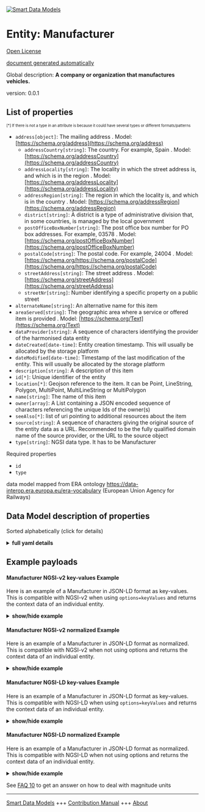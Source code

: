 <!-- 10-Header -->    
[![Smart Data Models](https://smartdatamodels.org/wp-content/uploads/2022/01/SmartDataModels_logo.png "Logo")](https://smartdatamodels.org)    
Entity: Manufacturer    
====================<!-- /10-Header -->    
<!-- 15-License -->    
[Open License](https://github.com/smart-data-models//dataModel.ERA/blob/master/Manufacturer/LICENSE.md)    
[document generated automatically](https://docs.google.com/presentation/d/e/2PACX-1vTs-Ng5dIAwkg91oTTUdt8ua7woBXhPnwavZ0FxgR8BsAI_Ek3C5q97Nd94HS8KhP-r_quD4H0fgyt3/pub?start=false&loop=false&delayms=3000#slide=id.gb715ace035_0_60)    
<!-- /15-License -->    
<!-- 20-Description -->    
Global description: **A company or organization that manufactures vehicles.**    
version: 0.0.1    
<!-- /20-Description -->    
<!-- 30-PropertiesList -->    
## List of properties    
<sup><sub>[*] If there is not a type in an attribute is because it could have several types or different formats/patterns</sub></sup>    
- `address[object]`: The mailing address  . Model: [https://schema.org/address](https://schema.org/address)	- `addressCountry[string]`: The country. For example, Spain  . Model: [https://schema.org/addressCountry](https://schema.org/addressCountry)    
	- `addressLocality[string]`: The locality in which the street address is, and which is in the region  . Model: [https://schema.org/addressLocality](https://schema.org/addressLocality)    
	- `addressRegion[string]`: The region in which the locality is, and which is in the country  . Model: [https://schema.org/addressRegion](https://schema.org/addressRegion)    
	- `district[string]`: A district is a type of administrative division that, in some countries, is managed by the local government      
	- `postOfficeBoxNumber[string]`: The post office box number for PO box addresses. For example, 03578  . Model: [https://schema.org/postOfficeBoxNumber](https://schema.org/postOfficeBoxNumber)    
	- `postalCode[string]`: The postal code. For example, 24004  . Model: [https://schema.org/https://schema.org/postalCode](https://schema.org/https://schema.org/postalCode)    
	- `streetAddress[string]`: The street address  . Model: [https://schema.org/streetAddress](https://schema.org/streetAddress)    
	- `streetNr[string]`: Number identifying a specific property on a public street      
- `alternateName[string]`: An alternative name for this item  - `areaServed[string]`: The geographic area where a service or offered item is provided  . Model: [https://schema.org/Text](https://schema.org/Text)- `dataProvider[string]`: A sequence of characters identifying the provider of the harmonised data entity  - `dateCreated[date-time]`: Entity creation timestamp. This will usually be allocated by the storage platform  - `dateModified[date-time]`: Timestamp of the last modification of the entity. This will usually be allocated by the storage platform  - `description[string]`: A description of this item  - `id[*]`: Unique identifier of the entity  - `location[*]`: Geojson reference to the item. It can be Point, LineString, Polygon, MultiPoint, MultiLineString or MultiPolygon  - `name[string]`: The name of this item  - `owner[array]`: A List containing a JSON encoded sequence of characters referencing the unique Ids of the owner(s)  - `seeAlso[*]`: list of uri pointing to additional resources about the item  - `source[string]`: A sequence of characters giving the original source of the entity data as a URL. Recommended to be the fully qualified domain name of the source provider, or the URL to the source object  - `type[string]`: NGSI data type. It has to be Manufacturer  <!-- /30-PropertiesList -->    
<!-- 35-RequiredProperties -->    
Required properties    
- `id`  - `type`  <!-- /35-RequiredProperties -->    
<!-- 40-RequiredProperties -->    
data model mapped from ERA ontology https://data-interop.era.europa.eu/era-vocabulary (European Union Agency for Railways)    
<!-- /40-RequiredProperties -->    
<!-- 50-DataModelHeader -->    
## Data Model description of properties    
Sorted alphabetically (click for details)    
<!-- /50-DataModelHeader -->    
<!-- 60-ModelYaml -->    
<details><summary><strong>full yaml details</strong></summary>      
```yaml    
Manufacturer:      
  description: A company or organization that manufactures vehicles.      
  properties:      
    address:      
      description: The mailing address      
      properties:      
        addressCountry:      
          description: 'The country. For example, Spain'      
          type: string      
          x-ngsi:      
            model: https://schema.org/addressCountry      
            type: Property      
        addressLocality:      
          description: 'The locality in which the street address is, and which is in the region'      
          type: string      
          x-ngsi:      
            model: https://schema.org/addressLocality      
            type: Property      
        addressRegion:      
          description: 'The region in which the locality is, and which is in the country'      
          type: string      
          x-ngsi:      
            model: https://schema.org/addressRegion      
            type: Property      
        district:      
          description: 'A district is a type of administrative division that, in some countries, is managed by the local government'      
          type: string      
          x-ngsi:      
            type: Property      
        postOfficeBoxNumber:      
          description: 'The post office box number for PO box addresses. For example, 03578'      
          type: string      
          x-ngsi:      
            model: https://schema.org/postOfficeBoxNumber      
            type: Property      
        postalCode:      
          description: 'The postal code. For example, 24004'      
          type: string      
          x-ngsi:      
            model: https://schema.org/https://schema.org/postalCode      
            type: Property      
        streetAddress:      
          description: The street address      
          type: string      
          x-ngsi:      
            model: https://schema.org/streetAddress      
            type: Property      
        streetNr:      
          description: Number identifying a specific property on a public street      
          type: string      
          x-ngsi:      
            type: Property      
      type: object      
      x-ngsi:      
        model: https://schema.org/address      
        type: Property      
    alternateName:      
      description: An alternative name for this item      
      type: string      
      x-ngsi:      
        type: Property      
    areaServed:      
      description: The geographic area where a service or offered item is provided      
      type: string      
      x-ngsi:      
        model: https://schema.org/Text      
        type: Property      
    dataProvider:      
      description: A sequence of characters identifying the provider of the harmonised data entity      
      type: string      
      x-ngsi:      
        type: Property      
    dateCreated:      
      description: Entity creation timestamp. This will usually be allocated by the storage platform      
      format: date-time      
      type: string      
      x-ngsi:      
        type: Property      
    dateModified:      
      description: Timestamp of the last modification of the entity. This will usually be allocated by the storage platform      
      format: date-time      
      type: string      
      x-ngsi:      
        type: Property      
    description:      
      description: A description of this item      
      type: string      
      x-ngsi:      
        type: Property      
    id:      
      anyOf:      
        - description: Identifier format of any NGSI entity      
          maxLength: 256      
          minLength: 1      
          pattern: ^[\w\-\.\{\}\$\+\*\[\]`|~^@!,:\\]+$      
          type: string      
          x-ngsi:      
            type: Property      
        - description: Identifier format of any NGSI entity      
          format: uri      
          type: string      
          x-ngsi:      
            type: Property      
      description: Unique identifier of the entity      
      x-ngsi:      
        type: Property      
    location:      
      description: 'Geojson reference to the item. It can be Point, LineString, Polygon, MultiPoint, MultiLineString or MultiPolygon'      
      oneOf:      
        - description: Geojson reference to the item. Point      
          properties:      
            bbox:      
              items:      
                type: number      
              minItems: 4      
              type: array      
            coordinates:      
              items:      
                type: number      
              minItems: 2      
              type: array      
            type:      
              enum:      
                - Point      
              type: string      
          required:      
            - type      
            - coordinates      
          title: GeoJSON Point      
          type: object      
          x-ngsi:      
            type: GeoProperty      
        - description: Geojson reference to the item. LineString      
          properties:      
            bbox:      
              items:      
                type: number      
              minItems: 4      
              type: array      
            coordinates:      
              items:      
                items:      
                  type: number      
                minItems: 2      
                type: array      
              minItems: 2      
              type: array      
            type:      
              enum:      
                - LineString      
              type: string      
          required:      
            - type      
            - coordinates      
          title: GeoJSON LineString      
          type: object      
          x-ngsi:      
            type: GeoProperty      
        - description: Geojson reference to the item. Polygon      
          properties:      
            bbox:      
              items:      
                type: number      
              minItems: 4      
              type: array      
            coordinates:      
              items:      
                items:      
                  items:      
                    type: number      
                  minItems: 2      
                  type: array      
                minItems: 4      
                type: array      
              type: array      
            type:      
              enum:      
                - Polygon      
              type: string      
          required:      
            - type      
            - coordinates      
          title: GeoJSON Polygon      
          type: object      
          x-ngsi:      
            type: GeoProperty      
        - description: Geojson reference to the item. MultiPoint      
          properties:      
            bbox:      
              items:      
                type: number      
              minItems: 4      
              type: array      
            coordinates:      
              items:      
                items:      
                  type: number      
                minItems: 2      
                type: array      
              type: array      
            type:      
              enum:      
                - MultiPoint      
              type: string      
          required:      
            - type      
            - coordinates      
          title: GeoJSON MultiPoint      
          type: object      
          x-ngsi:      
            type: GeoProperty      
        - description: Geojson reference to the item. MultiLineString      
          properties:      
            bbox:      
              items:      
                type: number      
              minItems: 4      
              type: array      
            coordinates:      
              items:      
                items:      
                  items:      
                    type: number      
                  minItems: 2      
                  type: array      
                minItems: 2      
                type: array      
              type: array      
            type:      
              enum:      
                - MultiLineString      
              type: string      
          required:      
            - type      
            - coordinates      
          title: GeoJSON MultiLineString      
          type: object      
          x-ngsi:      
            type: GeoProperty      
        - description: Geojson reference to the item. MultiLineString      
          properties:      
            bbox:      
              items:      
                type: number      
              minItems: 4      
              type: array      
            coordinates:      
              items:      
                items:      
                  items:      
                    items:      
                      type: number      
                    minItems: 2      
                    type: array      
                  minItems: 4      
                  type: array      
                type: array      
              type: array      
            type:      
              enum:      
                - MultiPolygon      
              type: string      
          required:      
            - type      
            - coordinates      
          title: GeoJSON MultiPolygon      
          type: object      
          x-ngsi:      
            type: GeoProperty      
      x-ngsi:      
        type: GeoProperty      
    name:      
      description: The name of this item      
      type: string      
      x-ngsi:      
        type: Property      
    owner:      
      description: A List containing a JSON encoded sequence of characters referencing the unique Ids of the owner(s)      
      items:      
        anyOf:      
          - description: Identifier format of any NGSI entity      
            maxLength: 256      
            minLength: 1      
            pattern: ^[\w\-\.\{\}\$\+\*\[\]`|~^@!,:\\]+$      
            type: string      
            x-ngsi:      
              type: Property      
          - description: Identifier format of any NGSI entity      
            format: uri      
            type: string      
            x-ngsi:      
              type: Property      
        description: Unique identifier of the entity      
        x-ngsi:      
          type: Property      
      type: array      
      x-ngsi:      
        type: Property      
    seeAlso:      
      description: list of uri pointing to additional resources about the item      
      oneOf:      
        - items:      
            format: uri      
            type: string      
          minItems: 1      
          type: array      
        - format: uri      
          type: string      
      x-ngsi:      
        type: Property      
    source:      
      description: 'A sequence of characters giving the original source of the entity data as a URL. Recommended to be the fully qualified domain name of the source provider, or the URL to the source object'      
      type: string      
      x-ngsi:      
        type: Property      
    type:      
      description: NGSI data type. It has to be Manufacturer      
      enum:      
        - Manufacturer      
      type: string      
      x-ngsi:      
        type: Property      
  required:      
    - id      
    - type      
  type: object      
  x-derived-from: http://data.europa.eu/949/Manufacturer      
  x-disclaimer: 'Redistribution and use in source and binary forms, with or without modification, are permitted  provided that the license conditions are met. Copyleft (c) 2023 Contributors to Smart Data Models Program'      
  x-license-url: https://github.com/smart-data-models/dataModel.ERA/blob/master/Manufacturer/LICENSE.md      
  x-model-schema: https://smart-data-models.github.io/dataModel.ERA/Certificate/schema.json      
  x-model-tags: 'ERA vocabulary, railway, train'      
  x-version: 0.0.1      
```    
</details>      
<!-- /60-ModelYaml -->    
<!-- 70-MiddleNotes -->    
<!-- /70-MiddleNotes -->    
<!-- 80-Examples -->    
## Example payloads      
#### Manufacturer NGSI-v2 key-values Example      
Here is an example of a Manufacturer in JSON-LD format as key-values. This is compatible with NGSI-v2 when  using `options=keyValues` and returns the context data of an individual entity.    
<details><summary><strong>show/hide example</strong></summary>      
```json  
{  
  "id": "urn:ngsi-ld:Manufacturer:id:VOTT:26597132",  
  "dateCreated": "1999-05-25T21:10:20Z",  
  "dateModified": "1981-08-05T14:31:51Z",  
  "source": "Each low class pretty ball. Heavy Mrs only strategy. Like reduce man security.",  
  "name": "Six store sor",  
  "alternateName": "Expert maintain actually goal. Bank cul",  
  "description": "Wha",  
  "dataProvider": "Market small also far they measure consumer.",  
  "owner": [  
    "urn:ngsi-ld:Manufacturer:items:HBYI:32485482",  
    "urn:ngsi-ld:Manufacturer:items:OBGX:52905874"  
  ],  
  "seeAlso": [  
    "urn:ngsi-ld:Manufacturer:items:UMRJ:07396067"  
  ],  
  "location": {  
    "type": "Point",  
    "coordinates": [  
      -7.7970405,  
      -90.393951  
    ]  
  },  
  "address": {  
    "streetAddress": "Goal feel cultural race officer. Future table pay. Grow letter though all type century ",  
    "addressLocality": "Shoulder hold leader hospital since sometimes.",  
    "addressRegion": "Type attorney chance father adult raise. Society author probably.",  
    "addressCountry": "Minute tax really road six.",  
    "postalCode": "Anything wife easy maintain. Hair budget sea significant. Particularly weight anything three feel second.",  
    "postOfficeBoxNumber": "Speech Democrat most life fine my.",  
    "streetNr": "Age court anyone less your. Wear camera responsibility ski",  
    "district": "Involve mention her pr"  
  },  
  "areaServed": "By there since Congress themselves girl everyone. Nature grow important yes.",  
  "type": "Manufacturer"  
}  
```  
</details>    
#### Manufacturer NGSI-v2 normalized Example      
Here is an example of a Manufacturer in JSON-LD format as normalized. This is compatible with NGSI-v2 when not using options and returns the context data of an individual entity.    
<details><summary><strong>show/hide example</strong></summary>      
```json  
{  
  "id": "urn:ngsi-ld:Manufacturer:id:VOTT:26597132",  
  "dateCreated": {  
    "type": "DateTime",  
    "value": "1999-05-25T21:10:20Z"  
  },  
  "dateModified": {  
    "type": "DateTime",  
    "value": "1981-08-05T14:31:51Z"  
  },  
  "source": {  
    "type": "Text",  
    "value": "Each low class pretty ball. Heavy Mrs only strategy. Like reduce man security."  
  },  
  "name": {  
    "type": "Text",  
    "value": "Six store sor"  
  },  
  "alternateName": {  
    "type": "Text",  
    "value": "Expert maintain actually goal. Bank cul"  
  },  
  "description": {  
    "type": "Text",  
    "value": "Wha"  
  },  
  "dataProvider": {  
    "type": "Text",  
    "value": "Market small also far they measure consumer."  
  },  
  "owner": {  
    "type": "StructuredValue",  
    "value": [  
      "urn:ngsi-ld:Manufacturer:items:HBYI:32485482",  
      "urn:ngsi-ld:Manufacturer:items:OBGX:52905874"  
    ]  
  },  
  "seeAlso": {  
    "type": "StructuredValue",  
    "value": [  
      "urn:ngsi-ld:Manufacturer:items:UMRJ:07396067"  
    ]  
  },  
  "location": {  
    "type": "geo:json",  
    "value": {  
      "type": "Point",  
      "coordinates": [  
        -7.7970405,  
        -90.393951  
      ]  
    }  
  },  
  "address": {  
    "type": "StructuredValue",  
    "value": {  
      "streetAddress": "Goal feel cultural race officer. Future table pay. Grow letter though all type century ",  
      "addressLocality": "Shoulder hold leader hospital since sometimes.",  
      "addressRegion": "Type attorney chance father adult raise. Society author probably.",  
      "addressCountry": "Minute tax really road six.",  
      "postalCode": "Anything wife easy maintain. Hair budget sea significant. Particularly weight anything three feel second.",  
      "postOfficeBoxNumber": "Speech Democrat most life fine my.",  
      "streetNr": "Age court anyone less your. Wear camera responsibility ski",  
      "district": "Involve mention her pr"  
    }  
  },  
  "areaServed": {  
    "type": "Text",  
    "value": "By there since Congress themselves girl everyone. Nature grow important yes."  
  },  
  "type": "Manufacturer"  
}  
```  
</details>    
#### Manufacturer NGSI-LD key-values Example      
Here is an example of a Manufacturer in JSON-LD format as key-values. This is compatible with NGSI-LD when  using `options=keyValues` and returns the context data of an individual entity.    
<details><summary><strong>show/hide example</strong></summary>      
```json  
{  
  "id": "urn:ngsi-ld:Manufacturer:id:VOTT:26597132",  
  "dateCreated": "1999-05-25T21:10:20Z",  
  "dateModified": "1981-08-05T14:31:51Z",  
  "source": "Each low class pretty ball. Heavy Mrs only strategy. Like reduce man security.",  
  "name": "Six store sor",  
  "alternateName": "Expert maintain actually goal. Bank cul",  
  "description": "Wha",  
  "dataProvider": "Market small also far they measure consumer.",  
  "owner": [  
    "urn:ngsi-ld:Manufacturer:items:HBYI:32485482",  
    "urn:ngsi-ld:Manufacturer:items:OBGX:52905874"  
  ],  
  "seeAlso": [  
    "urn:ngsi-ld:Manufacturer:items:UMRJ:07396067"  
  ],  
  "location": {  
    "type": "Point",  
    "coordinates": [  
      -7.7970405,  
      -90.393951  
    ]  
  },  
  "address": {  
    "streetAddress": "Goal feel cultural race officer. Future table pay. Grow letter though all type century ",  
    "addressLocality": "Shoulder hold leader hospital since sometimes.",  
    "addressRegion": "Type attorney chance father adult raise. Society author probably.",  
    "addressCountry": "Minute tax really road six.",  
    "postalCode": "Anything wife easy maintain. Hair budget sea significant. Particularly weight anything three feel second.",  
    "postOfficeBoxNumber": "Speech Democrat most life fine my.",  
    "streetNr": "Age court anyone less your. Wear camera responsibility ski",  
    "district": "Involve mention her pr"  
  },  
  "areaServed": "By there since Congress themselves girl everyone. Nature grow important yes.",  
  "type": "Manufacturer",  
  "@context": [  
    "https://raw.githubusercontent.com/smart-data-models/dataModel.ERA/master/context.jsonld"  
  ]  
}  
```  
</details>    
#### Manufacturer NGSI-LD normalized Example      
Here is an example of a Manufacturer in JSON-LD format as normalized. This is compatible with NGSI-LD when not using options and returns the context data of an individual entity.    
<details><summary><strong>show/hide example</strong></summary>      
```json  
{  
  "id": "urn:ngsi-ld:Manufacturer:id:YVMH:41957963",  
  "dateCreated": {  
    "type": "Property",  
    "value": {  
      "@type": "DateTime",  
      "@value": "2022-03-24T09:32:35Z"  
    }  
  },  
  "dateModified": {  
    "type": "Property",  
    "value": {  
      "@type": "DateTime",  
      "@value": "1988-09-15T15:09:48Z"  
    }  
  },  
  "source": {  
    "type": "Property",  
    "value": "With human sound stock. Hundred note morning then compare process music red. Describe as try organization light high."  
  },  
  "name": {  
    "type": "Property",  
    "value": "Newspaper huge dinner later. Wide democratic near product loss. Live own way employee local exactly far. Defense day benefit out."  
  },  
  "alternateName": {  
    "type": "Property",  
    "value": "Goal bl"  
  },  
  "description": {  
    "type": "Property",  
    "value": "History agency occur drop. Consider cold any defense nice cause. Study spring company step."  
  },  
  "dataProvider": {  
    "type": "Property",  
    "value": "Prevent knowledge station turn modern energy. Hundred ok morn"  
  },  
  "owner": {  
    "type": "Property",  
    "value": [  
      "urn:ngsi-ld:Manufacturer:items:OYJB:95943841",  
      "urn:ngsi-ld:Manufacturer:items:KFIM:77965610"  
    ]  
  },  
  "seeAlso": {  
    "type": "Property",  
    "value": [  
      "urn:ngsi-ld:Manufacturer:items:MEPT:90382167"  
    ]  
  },  
  "location": {  
    "type": "Property",  
    "value": {  
      "type": "Point",  
      "coordinates": [  
        -29.2915185,  
        -116.219785  
      ]  
    }  
  },  
  "address": {  
    "type": "Property",  
    "value": {  
      "streetAddress": "Unit anything much kind attorney. A huge talk receive.",  
      "addressLocality": "Sign operation moment establish laugh. Everybody skill where catch theory. Child later some pretty military.",  
      "addressRegion": "See him total language know. Audience discover responsibility young experience.",  
      "addressCountry": "Through situation laugh others energy particu",  
      "postalCode": "Top firm service. Program system skin should may for police.",  
      "postOfficeBoxNumber": "Well look firm option prepare education. Teacher police turn Democrat.",  
      "streetNr": "Feeling glass century hotel fire which. Old on necessary style article technology know. Air return health method.",  
      "district": "Ability garden behavior keep exactly. Clearly treat type expect bed near."  
    }  
  },  
  "areaServed": {  
    "type": "Property",  
    "value": "Real purpose memory rule. Economy responsibility building rather. Project glass throughout final oil specific."  
  },  
  "type": "Manufacturer",  
  "@context": [  
    "https://raw.githubusercontent.com/smart-data-models/dataModel.ERA/master/context.jsonld"  
  ]  
}  
```  
</details><!-- /80-Examples -->    
<!-- 90-FooterNotes -->    
<!-- /90-FooterNotes -->    
<!-- 95-Units -->    
See [FAQ 10](https://smartdatamodels.org/index.php/faqs/) to get an answer on how to deal with magnitude units    
<!-- /95-Units -->    
<!-- 97-LastFooter -->    
---    
[Smart Data Models](https://smartdatamodels.org) +++ [Contribution Manual](https://bit.ly/contribution_manual) +++ [About](https://bit.ly/Introduction_SDM)<!-- /97-LastFooter -->    

